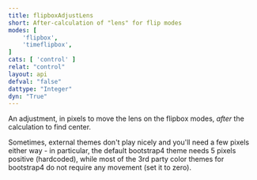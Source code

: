 ```yaml
---
title: flipboxAdjustLens
short: After-calculation of "lens" for flip modes
modes: [
	'flipbox',
	'timeflipbox',
]
cats: [ 'control' ]
relat: "control"
layout: api
defval: "false"
dattype: "Integer"
dyn: "True"
---
```


An adjustment, in pixels to move the lens on the flipbox modes, *after* the calculation to find center.

Sometimes, external themes don't play nicely and you'll need a few pixels either way - in particular, 
the default bootstrap4 theme needs 5 pixels positive (hardcoded), while most of the 3rd party color themes
for bootstrap4 do not require any movement (set it to zero).

